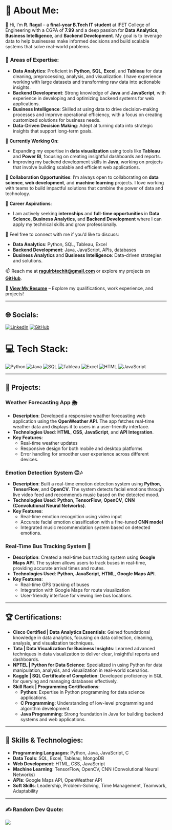 # 💫 About Me:
👋 Hi, I’m **R. Ragul** – a **final-year B.Tech IT student** at IFET College of Engineering with a CGPA of **7.99** and a deep passion for **Data Analytics**, **Business Intelligence**, and **Backend Development**. My goal is to leverage data to help businesses make informed decisions and build scalable systems that solve real-world problems.

### 🔭 **Areas of Expertise**:
- **Data Analytics**: Proficient in **Python**, **SQL**, **Excel**, and **Tableau** for data cleaning, preprocessing, analysis, and visualization. I have experience working with large datasets and transforming raw data into actionable insights.
- **Backend Development**: Strong knowledge of **Java** and **JavaScript**, with experience in developing and optimizing backend systems for web applications.
- **Business Intelligence**: Skilled at using data to drive decision-making processes and improve operational efficiency, with a focus on creating customized solutions for business needs.
- **Data-Driven Decision Making**: Adept at turning data into strategic insights that support long-term goals.

🌱 **Currently Working On**:
- Expanding my expertise in **data visualization** using tools like **Tableau** and **Power BI**, focusing on creating insightful dashboards and reports.
- Improving my backend development skills in **Java**, working on projects that involve building scalable and efficient web applications.
  
👯 **Collaboration Opportunities**: I’m always open to collaborating on **data science**, **web development**, and **machine learning** projects. I love working with teams to build impactful solutions that combine the power of data and technology.

🤔 **Career Aspirations**:
- I am actively seeking **internships** and **full-time opportunities** in **Data Science**, **Business Analytics**, and **Backend Development** where I can apply my technical skills and grow professionally.

💬 Feel free to connect with me if you’d like to discuss:
- **Data Analytics**: Python, SQL, Tableau, Excel
- **Backend Development**: Java, JavaScript, APIs, databases
- **Business Analytics** and **Business Intelligence**: Data-driven strategies and solutions.

📫 Reach me at **ragulrbtechit@gmail.com** or explore my projects on **[GitHub](https://github.com/ragul103)**.

📄 **[View My Resume](https://github.com/ragul103/my-resume)** – Explore my qualifications, work experience, and projects!

---

## 🌐 Socials:
[![LinkedIn](https://img.shields.io/badge/LinkedIn-%230077B5.svg?logo=linkedin&logoColor=white)](https://linkedin.com/in/rragul) [![GitHub](https://img.shields.io/badge/GitHub-%23121011.svg?logo=github&logoColor=white)](https://github.com/ragul103)

# 💻 Tech Stack:
![Python](https://img.shields.io/badge/python-3670A0?style=flat&logo=python&logoColor=ffdd54) ![Java](https://img.shields.io/badge/java-%23ED8B00.svg?style=flat&logo=openjdk&logoColor=white) ![SQL](https://img.shields.io/badge/sql-%23000000.svg?style=flat&logo=mysql&logoColor=white) ![Tableau](https://img.shields.io/badge/Tableau-E97627?style=flat&logo=Tableau&logoColor=white) ![Excel](https://img.shields.io/badge/Excel-%23217346.svg?style=flat&logo=Microsoft-Excel&logoColor=white) ![HTML](https://img.shields.io/badge/html5-%23E34F26.svg?style=flat&logo=html5&logoColor=white) ![JavaScript](https://img.shields.io/badge/javascript-%23323330.svg?style=flat&logo=javascript&logoColor=%23F7DF1E)

---

## 🚀 Projects:

### **Weather Forecasting App** 🌦️
- **Description**: Developed a responsive weather forecasting web application using the **OpenWeather API**. The app fetches real-time weather data and displays it to users in a user-friendly interface.
- **Technologies Used**: **HTML**, **CSS**, **JavaScript**, and **API Integration**.
- **Key Features**:
  - Real-time weather updates
  - Responsive design for both mobile and desktop platforms
  - Error handling for smoother user experience across different devices.

### **Emotion Detection System** 😊🎶
- **Description**: Built a real-time emotion detection system using **Python**, **TensorFlow**, and **OpenCV**. The system detects facial emotions through live video feed and recommends music based on the detected mood.
- **Technologies Used**: **Python**, **TensorFlow**, **OpenCV**, **CNN (Convolutional Neural Networks)**.
- **Key Features**:
  - Real-time emotion recognition using video input
  - Accurate facial emotion classification with a fine-tuned **CNN model**
  - Integrated music recommendation system based on detected emotions.

### **Real-Time Bus Tracking System** 🚌
- **Description**: Created a real-time bus tracking system using **Google Maps API**. The system allows users to track buses in real-time, providing accurate arrival times and routes.
- **Technologies Used**: **Python**, **JavaScript**, **HTML**, **Google Maps API**.
- **Key Features**:
  - Real-time GPS tracking of buses
  - Integration with Google Maps for route visualization
  - User-friendly interface for viewing live bus locations.

---

## 🏆 Certifications:

- **Cisco Certified | Data Analytics Essentials**: Gained foundational knowledge in data analytics, focusing on data collection, cleaning, analysis, and visualization techniques.
- **Tata | Data Visualization for Business Insights**: Learned advanced techniques in data visualization to deliver clear, insightful reports and dashboards.
- **NPTEL | Python for Data Science**: Specialized in using Python for data manipulation, analysis, and visualization in real-world scenarios.
- **Kaggle | SQL Certificate of Completion**: Developed proficiency in SQL for querying and managing databases effectively.
- **Skill Rack | Programming Certifications**:
  - **Python**: Expertise in Python programming for data science applications.
  - **C Programming**: Understanding of low-level programming and algorithm development.
  - **Java Programming**: Strong foundation in Java for building backend systems and web applications.

---

## 🧠 **Skills & Technologies**:
- **Programming Languages**: Python, Java, JavaScript, C
- **Data Tools**: SQL, Excel, Tableau, MongoDB
- **Web Development**: HTML, CSS, JavaScript
- **Machine Learning**: TensorFlow, OpenCV, CNN (Convolutional Neural Networks)
- **APIs**: Google Maps API, OpenWeather API
- **Soft Skills**: Leadership, Problem-Solving, Time Management, Teamwork, Adaptability

---

### ✍️ Random Dev Quote:
![](https://quotes-github-readme.vercel.app/api?type=horizontal&theme=gruvbox)

